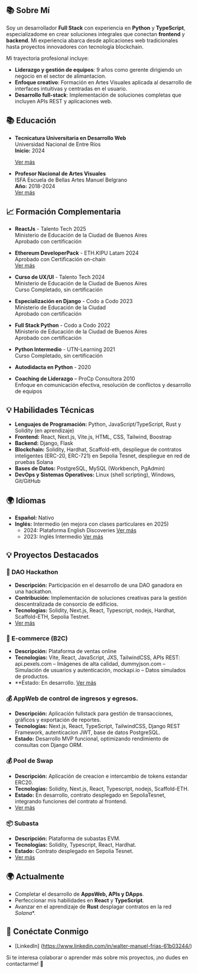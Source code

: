 
## 📚 Sobre Mí
Soy un desarrollador **Full Stack** con experiencia en **Python** y **TypeScript**, especializadome en crear soluciones integrales que conectan **frontend** y **backend**. Mi experiencia abarca desde aplicaciones web tradicionales hasta proyectos innovadores con tecnología blockchain.

Mi trayectoria profesional incluye:
- **Liderazgo y gestión de equipos**: 9 años como gerente dirigiendo un negocio en el sector de alimantacion.
- **Enfoque creativo**: Formación en Artes Visuales aplicada al desarrollo de interfaces intuitivas y centradas en el usuario.
- **Desarrollo full-stack**: Implementación de soluciones completas que incluyen APIs REST y aplicaciones web.
## 📚 Educación
- **Tecnicatura Universitaria en Desarrollo Web**  
  Universidad Nacional de Entre Ríos  
  **Inicio:** 2024
 
  [Ver más](https://www.uner.edu.ar/)

- **Profesor Nacional de Artes Visuales**  
  ISFA Escuela de Bellas Artes Manuel Belgrano  
  **Año:** 2018-2024  
  [Ver más](https://mbelgrano-caba.infd.edu.ar/)
## 📈 Formación Complementaria
- **ReactJs** - Talento Tech 2025  
  Ministerio de Educación de la Ciudad de Buenos Aires  
  Aprobado con certificación

- **Ethereum DeveloperPack** - ETH.KIPU Latam 2024  
  Aprobado con Certificación on-chain  
  [Ver más](https://campus.ethkipu.org/)

- **Curso de UX/UI** - Talento Tech 2024  
  Ministerio de Educación de la Ciudad de Buenos Aires  
  Curso Completado, sin certificación  

- **Especialización en Django** - Codo a Codo 2023  
  Ministerio de Educación de la Ciudad  
  Aprobado con certificación  

- **Full Stack Python** - Codo a Codo 2022  
  Ministerio de Educación de la Ciudad de Buenos Aires  
  Aprobado con certificación  

- **Python Intermedio** - UTN-Learning 2021  
  Curso Completado, sin certificación  

- **Autodidacta en Python** - 2020  

- **Coaching de Liderazgo** – ProCp Consultora 2010  
  Enfoque en comunicación efectiva, resolución de conflictos y desarrollo de equipos

## 💡 Habilidades Técnicas
- **Lenguajes de Programación:** Python, JavaScript/TypeScript, Rust y Solidity (en aprendizaje)
- **Frontend:** React, Next.js, Vite.js, HTML, CSS, Tailwind, Boostrap
- **Backend:** Django, Flask
- **Blockchain:** Solidity, Hardhat, Scaffold-eth, despliegue de contratos inteligentes (ERC-20, ERC-721) en Sepolia Tesnet, despliegue en red de pruebas Solana
- **Bases de Datos:** PostgreSQL, MySQL (Workbench, PgAdmin)
- **DevOps y Sistemas Operativos:** Linux (shell scripting), Windows, Git/GitHub

## 🌍 Idiomas
- **Español:** Nativo
- **Inglés:** Intermedio (en mejora con clases particulares en 2025)
  - 2024: Plataforma English Discoveries [Ver más](https://ed31.engdis.com/cababilingue#)
  - 2023: Inglés Intermedio [Ver más](https://agenciadeaprendizaje.bue.edu.ar/)

## 💡 Proyectos Destacados
### 💪 DAO Hackathon
- **Descripción:** Participación en el desarrollo de una DAO ganadora en una hackathon.
- **Contribución:** Implementación de soluciones creativas para la gestión descentralizada de consorcio de edificios.
- **Tecnologías:** Solidity, Next.js, React, Typescript, nodejs, Hardhat, Scaffold-ETH, Sepolia Testnet.
- [Ver más](https://hackatonbuildingdao.vercel.app/)

### 🛒 E-commerce (B2C)
- **Descripción:** Plataforma de ventas online 
- **Tecnologías:** Vite, React, JavaScript, JXS, TailwindCSS, APIs REST: api.pexels.com – Imágenes de alta calidad, dummyjson.com – Simulación de usuarios y autenticación, mockapi.io – Datos simulados de productos.
- **Estado: En desarrollo. [Ver más](https://graceful-bombolone-1915f7.netlify.app/)

### 💰 AppWeb de control de ingresos y egresos.
- **Descripción:** Aplicación fullstack para gestión de transacciones, gráficos y exportación de reportes.
- **Tecnologías:** Next.js, React, TypeScript, TailwindCSS, Django REST Framework, autenticacion JWT, base de datos PostgreSQL.
- **Estado:** Desarrollo MVP funcional, optimizando rendimiento de consultas con Django ORM.
  
### 💰 Pool de Swap
- **Descripción:** Aplicación de creacion e intercambio de tokens estandar ERC20.
- **Tecnologías:** Solidity, Next.js, React, Typescript, nodejs, Scaffold-ETH.
- **Estado:** En desarrollo, contrato desplegado en SepoliaTesnet, integrando funciones del contrato al frontend.
- [Ver más](https://testnet.routescan.io/address/0x5feDB630272394D23374E5A3b07294FCb76642cC/contract/11155111/code)

### 📦 Subasta 
- **Descripción:** Plataforma de subastas EVM.
- **Tecnologías:** Solidity, Typescript, React, Hardhat.
- **Estado:** Contrato desplegado en Sepolia Tesnet.
-  [Ver más](https://sepolia.scrollscan.com/address/0x0a8b81e1d51f4407ba573b8290361d0aae355c1e#code)


## 🌍 Actualmente
- Completar el desarrollo de **AppsWeb, APIs y DApps**.
- Perfeccionar mis habilidades en **React** y **TypeScript**.
- Avanzar en el aprendizaje de **Rust** desplagar contratos en la red *Solana**.

## 🔗 Conéctate Conmigo
- [LinkedIn] (https://www.linkedin.com/in/walter-manuel-frias-61b03244/)
  

Si te interesa colaborar o aprender más sobre mis proyectos, ¡no dudes en contactarme! 🚀

